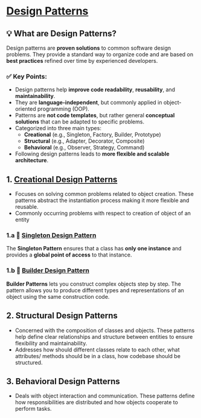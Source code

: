 # [Design Patterns](https://refactoring.guru/design-patterns)

## 💡 What are Design Patterns?

Design patterns are **proven solutions** to common software design problems. They provide a standard way to organize code and are based on **best practices** refined over time by experienced developers.

### ✅ Key Points:
- Design patterns help **improve code readability**, **reusability**, and **maintainability**.
- They are **language-independent**, but commonly applied in object-oriented programming (OOP).
- Patterns are **not code templates**, but rather general **conceptual solutions** that can be adapted to specific problems.
- Categorized into three main types:
  - **Creational** (e.g., Singleton, Factory, Builder, Prototype)
  - **Structural** (e.g., Adapter, Decorator, Composite)
  - **Behavioral** (e.g., Observer, Strategy, Command)
- Following design patterns leads to **more flexible and scalable architecture**.

## 1. [Creational Design Patterns](https://github.com/Swayam595/Design-Patterns/tree/main/creational)
- Focuses on solving common problems related to object creation. These patterns abstract the instantiation process making it more flexible and reusable.
- Commonly occurring problems with respect to creation of object of an entity
### 1.a 🧩 [Singleton Design Pattern](https://github.com/Swayam595/Design-Patterns/tree/main/creational/singleton)

The **Singleton Pattern** ensures that a class has **only one instance** and provides a **global point of access** to that instance.

### 1.b 🧱 [Builder Design Pattern](https://github.com/Swayam595/Design-Patterns/tree/main/creational/builder)

**Builder Patterns** lets you construct complex objects step by step. The pattern allows you to produce different types and representations of an object using the same construction code.







## 2. Structural Design Patterns
- Concerned with the composition of classes and objects. These patterns help define clear relationships and structure between entities to ensure flexibility and maintainability.
- Addresses how should different classes relate to each other, what attributes/ methods should be in a class, how codebase should be structured.

## 3. Behavioral Design Patterns
- Deals with object interaction and communication. These patterns define how responsibilities are distributed and how objects cooperate to perform tasks.
